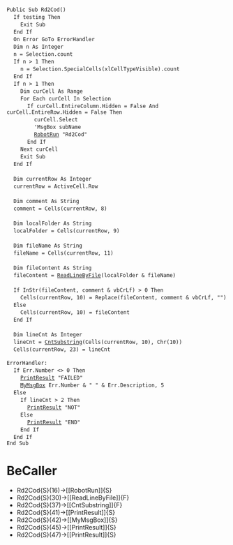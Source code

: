 &nbsp;  &nbsp;  &nbsp;  &nbsp;  
`Public Sub Rd2Cod()`  
&nbsp;&nbsp;&nbsp;&nbsp;`If testing Then`  
&nbsp;&nbsp;&nbsp;&nbsp;&nbsp;&nbsp;&nbsp;&nbsp;`Exit Sub`  
&nbsp;&nbsp;&nbsp;&nbsp;`End If`  
&nbsp;&nbsp;&nbsp;&nbsp;`On Error GoTo ErrorHandler`  
&nbsp;&nbsp;&nbsp;&nbsp;`Dim n As Integer`  
&nbsp;&nbsp;&nbsp;&nbsp;`n = Selection.count`  
&nbsp;&nbsp;&nbsp;&nbsp;`If n > 1 Then`  
&nbsp;&nbsp;&nbsp;&nbsp;&nbsp;&nbsp;&nbsp;&nbsp;`n = Selection.SpecialCells(xlCellTypeVisible).count`  
&nbsp;&nbsp;&nbsp;&nbsp;`End If`  
&nbsp;&nbsp;&nbsp;&nbsp;`If n > 1 Then`  
&nbsp;&nbsp;&nbsp;&nbsp;&nbsp;&nbsp;&nbsp;&nbsp;`Dim curCell As Range`  
&nbsp;&nbsp;&nbsp;&nbsp;&nbsp;&nbsp;&nbsp;&nbsp;`For Each curCell In Selection`  
&nbsp;&nbsp;&nbsp;&nbsp;&nbsp;&nbsp;&nbsp;&nbsp;&nbsp;&nbsp;&nbsp;&nbsp;`If curCell.EntireColumn.Hidden = False And curCell.EntireRow.Hidden = False Then`  
&nbsp;&nbsp;&nbsp;&nbsp;&nbsp;&nbsp;&nbsp;&nbsp;&nbsp;&nbsp;&nbsp;&nbsp;&nbsp;&nbsp;&nbsp;&nbsp;`curCell.Select`  
&nbsp;&nbsp;&nbsp;&nbsp;&nbsp;&nbsp;&nbsp;&nbsp;&nbsp;&nbsp;&nbsp;&nbsp;&nbsp;&nbsp;&nbsp;&nbsp;`'MsgBox subName`  
&nbsp;&nbsp;&nbsp;&nbsp;&nbsp;&nbsp;&nbsp;&nbsp;&nbsp;&nbsp;&nbsp;&nbsp;&nbsp;&nbsp;&nbsp;&nbsp;[`RobotRun`](RobotRun)` "Rd2Cod"`  
&nbsp;&nbsp;&nbsp;&nbsp;&nbsp;&nbsp;&nbsp;&nbsp;&nbsp;&nbsp;&nbsp;&nbsp;`End If`  
&nbsp;&nbsp;&nbsp;&nbsp;&nbsp;&nbsp;&nbsp;&nbsp;`Next curCell`  
&nbsp;&nbsp;&nbsp;&nbsp;&nbsp;&nbsp;&nbsp;&nbsp;`Exit Sub`  
&nbsp;&nbsp;&nbsp;&nbsp;`End If`  
&nbsp;  &nbsp;  &nbsp;  &nbsp;  
&nbsp;&nbsp;&nbsp;&nbsp;`Dim currentRow As Integer`  
&nbsp;&nbsp;&nbsp;&nbsp;`currentRow = ActiveCell.Row`  
&nbsp;  &nbsp;  &nbsp;  &nbsp;  
&nbsp;&nbsp;&nbsp;&nbsp;`Dim comment As String`  
&nbsp;&nbsp;&nbsp;&nbsp;`comment = Cells(currentRow, 8)`  
&nbsp;  &nbsp;  &nbsp;  &nbsp;  
&nbsp;&nbsp;&nbsp;&nbsp;`Dim localFolder As String`  
&nbsp;&nbsp;&nbsp;&nbsp;`localFolder = Cells(currentRow, 9)`  
&nbsp;  &nbsp;  &nbsp;  &nbsp;  
&nbsp;&nbsp;&nbsp;&nbsp;`Dim fileName As String`  
&nbsp;&nbsp;&nbsp;&nbsp;`fileName = Cells(currentRow, 11)`  
&nbsp;  &nbsp;  &nbsp;  &nbsp;  
&nbsp;&nbsp;&nbsp;&nbsp;`Dim fileContent As String`  
&nbsp;&nbsp;&nbsp;&nbsp;`fileContent = `[`ReadLineByFile`](ReadLineByFile)`(localFolder & fileName)`  
&nbsp;  &nbsp;  &nbsp;  &nbsp;  
&nbsp;&nbsp;&nbsp;&nbsp;`If InStr(fileContent, comment & vbCrLf) > 0 Then`  
&nbsp;&nbsp;&nbsp;&nbsp;&nbsp;&nbsp;&nbsp;&nbsp;`Cells(currentRow, 10) = Replace(fileContent, comment & vbCrLf, "")`  
&nbsp;&nbsp;&nbsp;&nbsp;`Else`  
&nbsp;&nbsp;&nbsp;&nbsp;&nbsp;&nbsp;&nbsp;&nbsp;`Cells(currentRow, 10) = fileContent`  
&nbsp;&nbsp;&nbsp;&nbsp;`End If`  
&nbsp;  &nbsp;  &nbsp;  &nbsp;  
&nbsp;&nbsp;&nbsp;&nbsp;`Dim lineCnt As Integer`  
&nbsp;&nbsp;&nbsp;&nbsp;`lineCnt = `[`CntSubstring`](CntSubstring)`(Cells(currentRow, 10), Chr(10))`  
&nbsp;&nbsp;&nbsp;&nbsp;`Cells(currentRow, 23) = lineCnt`  
&nbsp;  &nbsp;  &nbsp;  &nbsp;  
`ErrorHandler:`  
&nbsp;&nbsp;&nbsp;&nbsp;`If Err.Number <> 0 Then`  
&nbsp;&nbsp;&nbsp;&nbsp;&nbsp;&nbsp;&nbsp;&nbsp;[`PrintResult`](PrintResult)` "FAILED"`  
&nbsp;&nbsp;&nbsp;&nbsp;&nbsp;&nbsp;&nbsp;&nbsp;[`MyMsgBox`](MyMsgBox)` Err.Number & " " & Err.Description, 5`  
&nbsp;&nbsp;&nbsp;&nbsp;`Else`  
&nbsp;&nbsp;&nbsp;&nbsp;&nbsp;&nbsp;&nbsp;&nbsp;`If lineCnt > 2 Then`  
&nbsp;&nbsp;&nbsp;&nbsp;&nbsp;&nbsp;&nbsp;&nbsp;&nbsp;&nbsp;&nbsp;&nbsp;[`PrintResult`](PrintResult)` "NOT"`  
&nbsp;&nbsp;&nbsp;&nbsp;&nbsp;&nbsp;&nbsp;&nbsp;`Else`  
&nbsp;&nbsp;&nbsp;&nbsp;&nbsp;&nbsp;&nbsp;&nbsp;&nbsp;&nbsp;&nbsp;&nbsp;[`PrintResult`](PrintResult)` "END"`  
&nbsp;&nbsp;&nbsp;&nbsp;&nbsp;&nbsp;&nbsp;&nbsp;`End If`  
&nbsp;&nbsp;&nbsp;&nbsp;`End If`  
`End Sub`  


# BeCaller
- Rd2Cod{S}(16)->[[RobotRun]]{S}
- Rd2Cod{S}(30)->[[ReadLineByFile]]{F}
- Rd2Cod{S}(37)->[[CntSubstring]]{F}
- Rd2Cod{S}(41)->[[PrintResult]]{S}
- Rd2Cod{S}(42)->[[MyMsgBox]]{S}
- Rd2Cod{S}(45)->[[PrintResult]]{S}
- Rd2Cod{S}(47)->[[PrintResult]]{S}

